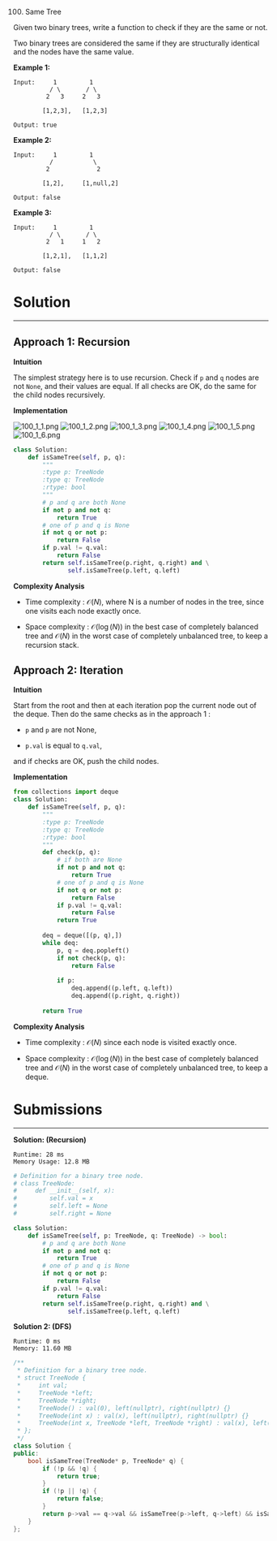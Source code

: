 100. Same Tree

Given two binary trees, write a function to check if they are the same or not.

Two binary trees are considered the same if they are structurally identical and the nodes have the same value.

**Example 1:**
```
Input:     1         1
          / \       / \
         2   3     2   3

        [1,2,3],   [1,2,3]

Output: true
```

**Example 2:**
```
Input:     1         1
          /           \
         2             2

        [1,2],     [1,null,2]

Output: false
```

**Example 3:**
```
Input:     1         1
          / \       / \
         2   1     1   2

        [1,2,1],   [1,1,2]

Output: false
```

# Solution
---
## Approach 1: Recursion
**Intuition**

The simplest strategy here is to use recursion. Check if `p` and `q` nodes are not `None`, and their values are equal. If all checks are OK, do the same for the child nodes recursively.

**Implementation**

![100_1_1.png](img/100_1_1.png)
![100_1_2.png](img/100_1_2.png)
![100_1_3.png](img/100_1_3.png)
![100_1_4.png](img/100_1_4.png)
![100_1_5.png](img/100_1_5.png)
![100_1_6.png](img/100_1_6.png)

```python
class Solution:
    def isSameTree(self, p, q):
        """
        :type p: TreeNode
        :type q: TreeNode
        :rtype: bool
        """    
        # p and q are both None
        if not p and not q:
            return True
        # one of p and q is None
        if not q or not p:
            return False
        if p.val != q.val:
            return False
        return self.isSameTree(p.right, q.right) and \
               self.isSameTree(p.left, q.left)
```

**Complexity Analysis**

* Time complexity : $\mathcal{O}(N)$, where N is a number of nodes in the tree, since one visits each node exactly once.

* Space complexity : $\mathcal{O}(\log(N))$ in the best case of completely balanced tree and $\mathcal{O}(N)$ in the worst case of completely unbalanced tree, to keep a recursion stack.

## Approach 2: Iteration
**Intuition**

Start from the root and then at each iteration pop the current node out of the deque. Then do the same checks as in the approach 1 :

* `p` and `p` are not None,

* `p.val` is equal to `q.val`,

and if checks are OK, push the child nodes.

**Implementation**
```python
from collections import deque
class Solution:
    def isSameTree(self, p, q):
        """
        :type p: TreeNode
        :type q: TreeNode
        :rtype: bool
        """    
        def check(p, q):
            # if both are None
            if not p and not q:
                return True
            # one of p and q is None
            if not q or not p:
                return False
            if p.val != q.val:
                return False
            return True
        
        deq = deque([(p, q),])
        while deq:
            p, q = deq.popleft()
            if not check(p, q):
                return False
            
            if p:
                deq.append((p.left, q.left))
                deq.append((p.right, q.right))
                    
        return True
```

**Complexity Analysis**

* Time complexity : $\mathcal{O}(N)$ since each node is visited exactly once.

* Space complexity : $\mathcal{O}(\log(N))$ in the best case of completely balanced tree and $\mathcal{O}(N)$ in the worst case of completely unbalanced tree, to keep a deque.

# Submissions
---
**Solution: (Recursion)**
```
Runtime: 28 ms
Memory Usage: 12.8 MB
```
```python
# Definition for a binary tree node.
# class TreeNode:
#     def __init__(self, x):
#         self.val = x
#         self.left = None
#         self.right = None

class Solution:
    def isSameTree(self, p: TreeNode, q: TreeNode) -> bool:
        # p and q are both None
        if not p and not q:
            return True
        # one of p and q is None
        if not q or not p:
            return False
        if p.val != q.val:
            return False
        return self.isSameTree(p.right, q.right) and \
               self.isSameTree(p.left, q.left)
```

**Solution 2: (DFS)**
```
Runtime: 0 ms
Memory: 11.60 MB
```
```c++
/**
 * Definition for a binary tree node.
 * struct TreeNode {
 *     int val;
 *     TreeNode *left;
 *     TreeNode *right;
 *     TreeNode() : val(0), left(nullptr), right(nullptr) {}
 *     TreeNode(int x) : val(x), left(nullptr), right(nullptr) {}
 *     TreeNode(int x, TreeNode *left, TreeNode *right) : val(x), left(left), right(right) {}
 * };
 */
class Solution {
public:
    bool isSameTree(TreeNode* p, TreeNode* q) {
        if (!p && !q) {
            return true;
        }
        if (!p || !q) {
            return false;
        }
        return p->val == q->val && isSameTree(p->left, q->left) && isSameTree(p->right, q->right);
    }
};
```
